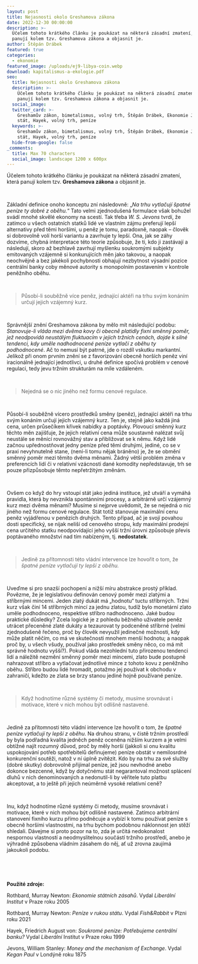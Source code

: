 ```yaml
---
layout: post
title: Nejasnosti okolo Greshamova zákona
date: 2022-12-30 00:00:00
description: >-
  Účelem tohoto krátkého článku je poukázat na některá zásadní zmatení, která
  panují kolem tzv. Greshamova zákona a objasnit je.
author: Štěpán Drábek
featured: true
categories:
  - ekonomie
featured_image: /uploads/ej9-libya-coin.webp
download: kapitalismus-a-ekologie.pdf
seo:
  title: Nejasnosti okolo Greshamova zákona
  description: >-
    Účelem tohoto krátkého článku je poukázat na některá zásadní zmatení, která
    panují kolem tzv. Greshamova zákona a objasnit je.
  social_image:
  twitter_card: >-
    Greshamův zákon, bimetalismus, volný trh, Štěpán Drábek, Ekonomie Jednoduše,
    stát, Hayek, volný trh, peníze
  keywords: >-
    Greshamův zákon, bimetalismus, volný trh, Štěpán Drábek, Ekonomie Jednoduše,
    stát, Hayek, volný trh, peníze
  hide-from-google: false
_comments:
  title: Max 70 characters
  social_image: landscape 1200 x 600px
---
```

&Uacute;čelem tohoto kr&aacute;tkého čl&aacute;nku je pouk&aacute;zat na někter&aacute; z&aacute;sadn&iacute; zmaten&iacute;, kter&aacute; panuj&iacute; kolem tzv. **Greshamova z&aacute;kona** a objasnit je.

&nbsp;

Z&aacute;kladn&iacute; definice onoho konceptu zn&iacute; n&aacute;sledovně: „*Na trhu vytlačuj&iacute; špatné pen&iacute;ze ty dobré z oběhu.*“ Tato velmi zjednodušen&aacute; formulace však bohužel sv&aacute;d&iacute; mnohé skvělé ekonomy na scest&iacute;. Tak třeba *W. S. Jevons* tvrd&iacute;, že zat&iacute;mco u všech ostatn&iacute;ch statků lidé ve vlastn&iacute;m z&aacute;jmu preferuj&iacute; lepš&iacute; alternativy před těmi horš&iacute;mi, u peněz je tomu, paradoxně, naopak – člověk si dobrovolně vol&iacute; horš&iacute; variantu a zavrhuje ty lepš&iacute;. Ona, jak se z&aacute;hy dozv&iacute;me, chybn&aacute; interpretace této teorie způsobuje, že ti, kdo ji zast&aacute;vaj&iacute; a n&aacute;sleduj&iacute;, skoro až bezhlavě zavrhuj&iacute; myšlenku soukrom&yacute;mi subjekty emitovan&yacute;ch vz&aacute;jemně si konkuruj&iacute;c&iacute;ch měn jako takovou, a naopak neochvějně a bez jakékoli pochybnosti obhajuj&iacute; nezbytnost v&yacute;sadn&iacute; pozice centr&aacute;ln&iacute; banky coby měnové autority s monopoln&iacute;m postaven&iacute;m v kontrole peněžn&iacute;ho oběhu.

&nbsp;

> Působ&iacute;-li souběžně v&iacute;ce peněz, jednaj&iacute;c&iacute; aktéři na trhu sv&yacute;m kon&aacute;n&iacute;m určuj&iacute; jejich vz&aacute;jemn&yacute; kurz.

&nbsp;

Spr&aacute;vnějš&iacute; zněn&iacute; Greshamova z&aacute;kona by mělo m&iacute;t n&aacute;sleduj&iacute;c&iacute; podobu: *Stanovuje-li vl&aacute;da mezi dvěma kovy či obecně platidly fixn&iacute; směnn&yacute; poměr, jež neodpov&iacute;d&aacute; neust&aacute;l&yacute;m fluktuac&iacute;m v jejich tržn&iacute;ch cen&aacute;ch, dojde k silné tendenci, kdy uměle nadhodnocené pen&iacute;ze vytlač&iacute; z oběhu ty podhodnocené*. Ač to nemus&iacute; b&yacute;t patrné, jde o rozd&iacute;l vskutku markantn&iacute;. Jelikož při onom prvn&iacute;m zněn&iacute; se z favorizov&aacute;n&iacute; obecně horš&iacute;ch peněz vin&iacute; iracion&aacute;lně jednaj&iacute;c&iacute; jednotlivci, u druhé definice spoč&iacute;v&aacute; problém v cenové regulaci, tedy jevu tržn&iacute;m struktur&aacute;m na m&iacute;le vzd&aacute;leném.

&nbsp;

> Nejedn&aacute; se o nic jiného než formu cenové regulace.

&nbsp;

Působ&iacute;-li souběžně v&iacute;cero prostředků směny (peněz), jednaj&iacute;c&iacute; aktéři na trhu sv&yacute;m kon&aacute;n&iacute;m určuj&iacute; jejich vz&aacute;jemn&yacute; kurz. Ten je, stejně jako každ&aacute; jin&aacute; cena, určen průseč&iacute;kem křivek nab&iacute;dky a popt&aacute;vky. Plovouc&iacute; směnn&yacute; kurz těchto měn zajišťuje, že jejich relativn&iacute; cena může soustavně nalézat svůj neust&aacute;le se měn&iacute;c&iacute; rovnov&aacute;žn&yacute; stav a přibližovat se k němu. Když lidé začnou upřednostňovat jedny pen&iacute;ze před těmi druh&yacute;mi, jediné, co se v praxi nevyhnutelně stane, (nen&iacute;-li tomu nějak br&aacute;něno) je, že se obměn&iacute; směnn&yacute; poměr mezi těmito dvěma měnami. Ž&aacute;dn&yacute; větš&iacute; problém změna v preferenc&iacute;ch lid&iacute; či v relativn&iacute; vz&aacute;cnosti dané komodity nepředstavuje, trh se pouze přizpůsobuje těmto nepřetržit&yacute;m změn&aacute;m.

&nbsp;

Ovšem co když do hry vstoup&iacute; st&aacute;t jako jedin&aacute; instituce, jež utv&aacute;ř&iacute; a vym&aacute;h&aacute; pravidla, kter&aacute; by nevznikla spont&aacute;nn&iacute;mi procesy, a arbitr&aacute;rně urč&iacute; vz&aacute;jemn&yacute; kurz mezi dvěma měnami? Mus&iacute;me si nejprve uvědomit, že se nejedn&aacute; o nic jiného než formu cenové regulace. St&aacute;t totiž stanovuje maxim&aacute;ln&iacute; cenu peněz vyj&aacute;dřenou v peněz&iacute;ch druh&yacute;ch. Tento př&iacute;pad, ač je svoj&iacute; povahou dosti specifick&yacute;, se nijak neliš&iacute; od cenového stropu, kdy maxim&aacute;ln&iacute; prodejn&iacute; cena určitého statku neodpov&iacute;daj&iacute;c&iacute; jeho vyšš&iacute; tržn&iacute; &uacute;rovni způsobuje převis popt&aacute;vaného množstv&iacute; nad t&iacute;m nab&iacute;zen&yacute;m, tj. **nedostatek**.

&nbsp;

> Jedině za př&iacute;tomnosti této vl&aacute;dn&iacute; intervence lze hovořit o tom, že *špatné pen&iacute;ze vytlačuj&iacute; ty lepš&iacute; z oběhu.*

&nbsp;

Uveďme si pro snazš&iacute; pochopen&iacute; a nižš&iacute; m&iacute;ru abstrakce prost&yacute; př&iacute;klad. Povězme, že je legislativou definov&aacute;n cenov&yacute; poměr mezi zlat&yacute;mi a stř&iacute;brn&yacute;mi mincemi. Jeden zlat&yacute; duk&aacute;t m&aacute; „hodnotu“ tuctu stř&iacute;brn&yacute;ch. Tržn&iacute; kurz však čin&iacute; 14 stř&iacute;brn&yacute;ch minc&iacute; za jednu zlatou, tud&iacute;ž bylo monet&aacute;rn&iacute; zlato uměle podhodnoceno, respektive stř&iacute;bro nadhodnoceno. Jaké budou praktické důsledky? Zcela logické je z pohledu běžného uživatele peněz utr&aacute;cet přeceněné zlaté duk&aacute;ty a tezaurovat ty podceněné stř&iacute;brné (velmi zjednodušeně řečeno, proč by člověk nevyužil jedinečné možnosti, kdy může platit něč&iacute;m, co m&aacute; ve skutečnosti mnohem menš&iacute; hodnotu; a naopak proč by, u všech všudy, použ&iacute;val jako prostředek směny něco, co m&aacute; m&iacute;t spr&aacute;vně hodnotu vyšš&iacute;?). Pokud vl&aacute;da nezohledn&iacute; tuto přirozenou tendenci lid&iacute; a n&aacute;ležitě nezměn&iacute; směnn&yacute; poměr mezi mincemi, zlato bude postupně nahrazovat stř&iacute;bro a vytlačovat jednotlivé mince z tohoto kovu z peněžn&iacute;ho oběhu. Stř&iacute;bro budou lidé hromadit, potažmo jej použ&iacute;vat k obchodu v zahranič&iacute;, kdežto ze zlata se brzy stanou jediné hojně použ&iacute;vané pen&iacute;ze.

&nbsp;

> Když hodnot&iacute;me různé systémy či metody, mus&iacute;me srovn&aacute;vat i motivace, které v nich mohou b&yacute;t odlišně nastavené.

&nbsp;

Jedině za př&iacute;tomnosti této vl&aacute;dn&iacute; intervence lze hovořit o tom, že *špatné pen&iacute;ze vytlačuj&iacute; ty lepš&iacute; z oběhu*. Na druhou stranu, v čistě tržn&iacute;m prostřed&iacute; by byla podřadn&aacute; kvalita jedněch peněz oceněna nižš&iacute;m kurzem a je velmi obt&iacute;žné naj&iacute;t rozumn&yacute; důvod, proč by měly horš&iacute; (jakkoli si onu kvalitu uspokojov&aacute;n&iacute; potřeb spotřebitelů definujeme) pen&iacute;ze obst&aacute;t v nemilosrdné konkurenčn&iacute; soutěži, natož v n&iacute; &uacute;plně zv&iacute;tězit. Kdo by na trhu za své služby (dobré skutky) dobrovolně přij&iacute;mal pen&iacute;ze, jež jsou nevhodné anebo dokonce bezcenné, když by dotyčnému st&aacute;t negarantoval možnost spl&aacute;cen&iacute; dluhů v nich denominovan&yacute;ch a nedonutil-li by věřitele tuto platbu akceptovat, a to ještě při jejich ne&uacute;měrně vysoké relativn&iacute; ceně?

&nbsp;

Inu, když hodnot&iacute;me různé systémy či metody, mus&iacute;me srovn&aacute;vat i motivace, které v nich mohou b&yacute;t odlišně nastavené. Zat&iacute;mco arbitr&aacute;rn&iacute; stanoven&iacute; fixn&iacute;ho kurzu př&iacute;mo podněcuje a vyb&iacute;z&iacute; k tomu použ&iacute;vat pen&iacute;ze s obecně horš&iacute;mi vlastnostmi, na trhu bychom podobnou n&aacute;klonnost jen stěž&iacute; shledali. D&aacute;vejme si proto pozor na to, zda je určit&aacute; nedokonalost nespornou vlastnost&iacute; a neodmyslitelnou souč&aacute;st&iacute; tržn&iacute;ho prostřed&iacute;, anebo je v&yacute;hradně způsobena vl&aacute;dn&iacute;m z&aacute;sahem do něj, ať už zrovna zauj&iacute;m&aacute; jakoukoli podobu.

&nbsp;

&nbsp;

**Použité zdroje:**

Rothbard, Murray Newton: *Ekonomie st&aacute;tn&iacute;ch z&aacute;sahů*. Vydal *Liber&aacute;ln&iacute; Institut* v Praze roku 2005

Rothbard, Murray Newton: *Pen&iacute;ze v rukou st&aacute;tu*. Vydal *Fish&Rabbit* v Plzni roku 2021

Hayek, Friedrich August von: *Soukromé pen&iacute;ze: Potřebujeme centr&aacute;ln&iacute; banku?* Vydal *Liber&aacute;ln&iacute;* Institut v Praze roku 1999

Jevons, William Stanley: *Money and the mechanism of Exchange*. Vydal *Kegan Paul* v Lond&yacute;ně roku 1875

# &nbsp;